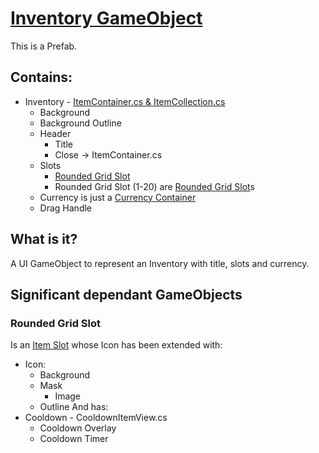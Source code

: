 # [Inventory GameObject](InventoryGameObject.png)

This is a Prefab.

## Contains:

* Inventory - [ItemContainer.cs & ItemCollection.cs](ItemContainerCollection.md)
  * Background
  * Background Outline
  * Header
    * Title
    * Close -> ItemContainer.cs
  * Slots
    * [Rounded Grid Slot](#rounded-grid-slot)
    * Rounded Grid Slot (1-20) are [Rounded Grid Slot](#rounded-grid-slot)s
  * Currency is just a [Currency Container](CommonUIGameObjects.md#currency-container)
  * Drag Handle

## What is it?

A UI GameObject to represent an Inventory with title, slots and currency.

## Significant dependant GameObjects

### Rounded Grid Slot
Is an [Item Slot](CommonUIGameObjects.md#item-slot) whose Icon has been extended with:
* Icon:
  * Background
  * Mask
    * Image
  * Outline
And has:
* Cooldown - CooldownItemView.cs
  * Cooldown Overlay
  * Cooldown Timer
